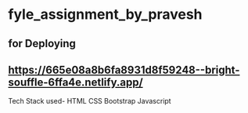 # fyle_assignment_by_pravesh
for Deploying
--------------------------------------------------------------------
https://665e08a8b6fa8931d8f59248--bright-souffle-6ffa4e.netlify.app/
--------------------------------------------------------------------
Tech Stack used-
HTML
CSS
Bootstrap
Javascript
